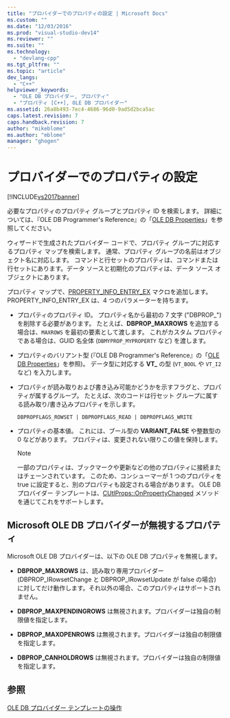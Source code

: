 ```yaml
---
title: "プロバイダーでのプロパティの設定 | Microsoft Docs"
ms.custom: ""
ms.date: "12/03/2016"
ms.prod: "visual-studio-dev14"
ms.reviewer: ""
ms.suite: ""
ms.technology: 
  - "devlang-cpp"
ms.tgt_pltfrm: ""
ms.topic: "article"
dev_langs: 
  - "C++"
helpviewer_keywords: 
  - "OLE DB プロバイダー, プロパティ"
  - "プロパティ [C++], OLE DB プロバイダー"
ms.assetid: 26a8b493-7ec4-4686-96d0-9ad5d2bca5ac
caps.latest.revision: 7
caps.handback.revision: 7
author: "mikeblome"
ms.author: "mblome"
manager: "ghogen"
---
```

# プロバイダーでのプロパティの設定
[!INCLUDE[vs2017banner](../../assembler/inline/includes/vs2017banner.md)]

必要なプロパティのプロパティ グループとプロパティ ID を検索します。  詳細については、『OLE DB Programmer's Reference』の「[OLE DB Properties](https://msdn.microsoft.com/en-us/library/ms722734.aspx)」を参照してください。  
  
 ウィザードで生成されたプロバイダー コードで、プロパティ グループに対応するプロパティ マップを検索します。  通常、プロパティ グループの名前はオブジェクト名に対応します。  コマンドと行セットのプロパティは、コマンドまたは行セットにあります。データ ソースと初期化のプロパティは、データ ソース オブジェクトにあります。  
  
 プロパティ マップで、[PROPERTY\_INFO\_ENTRY\_EX](../../data/oledb/property-info-entry-ex.md) マクロを追加します。  PROPERTY\_INFO\_ENTRY\_EX は、4 つのパラメーターを持ちます。  
  
-   プロパティのプロパティ ID。  プロパティ名から最初の 7 文字 \("DBPROP\_"\) を削除する必要があります。  たとえば、**DBPROP\_MAXROWS** を追加する場合は、`MAXROWS` を最初の要素として渡します。  これがカスタム プロパティである場合は、GUID 名全体 \(`DBMYPROP_MYPROPERTY` など\) を渡します。  
  
-   プロパティのバリアント型 \(『OLE DB Programmer's Reference』の「[OLE DB Properties](https://msdn.microsoft.com/en-us/library/ms722734.aspx)」を参照\)。  データ型に対応する **VT\_** の型 \(`VT_BOOL` や `VT_I2` など\) を入力します。  
  
-   プロパティが読み取りおよび書き込み可能かどうかを示すフラグと、プロパティが属するグループ。  たとえば、次のコードは行セット グループに属する読み取り\/書き込みプロパティを示します。  
  
    ```  
    DBPROPFLAGS_ROWSET | DBPROPFLAGS_READ | DBPROPFLAGS_WRITE  
    ```  
  
-   プロパティの基本値。  これには、ブール型の **VARIANT\_FALSE** や整数型の 0 などがあります。  プロパティは、変更されない限りこの値を保持します。  
  
    > [!NOTE]
    >  一部のプロパティは、ブックマークや更新などの他のプロパティに接続またはチェーンされています。  このため、コンシューマーが 1 つのプロパティを true に設定すると、別のプロパティも設定される場合があります。  OLE DB プロバイダー テンプレートは、[CUtlProps::OnPropertyChanged](../../data/oledb/cutlprops-onpropertychanged.md) メソッドを通じてこれをサポートします。  
  
## Microsoft OLE DB プロバイダーが無視するプロパティ  
 Microsoft OLE DB プロバイダーは、以下の OLE DB プロパティを無視します。  
  
-   **DBPROP\_MAXROWS** は、読み取り専用プロバイダー \(DBPROP\_IRowsetChange と DBPROP\_IRowsetUpdate が false の場合\) に対してだけ動作します。それ以外の場合、このプロパティはサポートされません。  
  
-   **DBPROP\_MAXPENDINGROWS** は無視されます。プロバイダーは独自の制限値を指定します。  
  
-   **DBPROP\_MAXOPENROWS** は無視されます。プロバイダーは独自の制限値を指定します。  
  
-   **DBPROP\_CANHOLDROWS** は無視されます。プロバイダーは独自の制限値を指定します。  
  
## 参照  
 [OLE DB プロバイダー テンプレートの操作](../../data/oledb/working-with-ole-db-provider-templates.md)